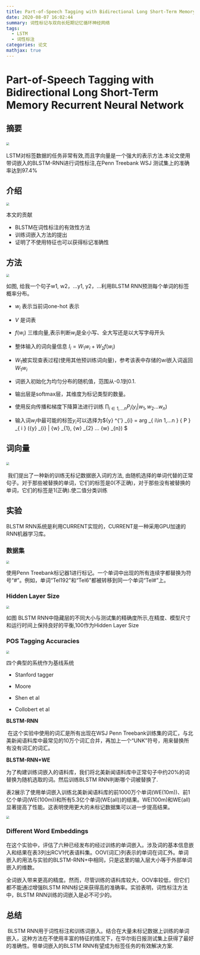 ```yaml
---
title: Part-of-Speech Tagging with Bidirectional Long Short-Term Memory Recurrent Neural Network 阅读
date: 2020-08-07 16:02:44
summary: 词性标记与双向长短期记忆循环神经网络
tags:
  - LSTM
  - 词性标注
categories: 论文
mathjax: true
---
```


# Part-of-Speech Tagging with Bidirectional Long Short-Term Memory Recurrent Neural Network

## 摘要

​    <img src="./Part-of-Speech-Tagging-with-Bidirectional-Long-Short-Term-Memory-Recurrent-Neural-Network/1.png" style="zoom:50%;align= center" />

​      LSTM对标签数据的任务非常有效,而且字向量是一个强大的表示方法.本论文使用带词嵌入的BLSTM-RNN进行词性标注,在Penn Treebank WSJ 测试集上的准确率达到97.4%

## 介绍

<img src="./Part-of-Speech-Tagging-with-Bidirectional-Long-Short-Term-Memory-Recurrent-Neural-Network/3.png" style="zoom:50%;align= center" />

本文的贡献

- BLSTM在词性标注的有效性方法
- 训练词嵌入方法的提出
- 证明了不使用特征也可以获得标记准确性

## 方法

<img src="./Part-of-Speech-Tagging-with-Bidirectional-Long-Short-Term-Memory-Recurrent-Neural-Network/2.png" style="zoom:50%;align= center" />

如图, 给我一个句子w1, w2，…y1, y2，…利用BLSTM RNN预测每个单词的标签概率分布。

- $w _i$ 表示当前词one-hot 表示 
- $V$ 是词表
- $f({w} _{i})$ 三维向量,表示判断$w _i$是全小写、全大写还是以大写字母开头

- 整体输入的词向量信息 $I _i = {W} _{1}{w} _{i} + {W} _{2}f({w} _{i})$

- $W _1$被实现查表过程(使用其他预训练词向量)，参考该表中存储的$wi$嵌入词返回${W} _{1} {w} _{i}$
- 词嵌入初始化为均匀分布的随机值，范围从-0.1到0.1.
- 输出层是softmax层，其维度为标记类型的数量。

- 使用反向传播和梯度下降算法进行训练 ${\prod} _{ i\in 1,...n }{ { P } _{ i } ({y} _{i} | {w} _{1}, {w} _{2} ... {w} _{n}) }$
- 输入词$w_i$中最可能的标签${y} _{i}$可以选择为${y} ^{'} _{i} = arg _{ i\in 1,...n } { P } _{ i } ({y} _{i} | {w} _{1}, {w} _{2} ... {w} _{n}) $

## 词向量

​      <img src="./Part-of-Speech-Tagging-with-Bidirectional-Long-Short-Term-Memory-Recurrent-Neural-Network/4.png" style="zoom:50%;align= center" />

​      我们提出了一种新的训练无标记数据嵌入词的方法, 由随机选择的单词代替的正常句子。对于那些被替换的单词，它们的标签是0(不正确)，对于那些没有被替换的单词，它们的标签是1(正确).使二值分类训练

## 实验

BLSTM RNN系统是利用CURRENT实现的，CURRENT是一种采用GPU加速的RNN机器学习库。

### 数据集

<img src="./Part-of-Speech-Tagging-with-Bidirectional-Long-Short-Term-Memory-Recurrent-Neural-Network/6.png" style="zoom:50%;align= center" />

使用Penn Treebank标记器1进行标记。一个单词中出现的所有连续字都替换为符号“#”。例如，单词“Tel192”和“Tel6”都被转移到同一个单词“Tel#”上。

### Hidden Layer Size

<img src="./Part-of-Speech-Tagging-with-Bidirectional-Long-Short-Term-Memory-Recurrent-Neural-Network/7.png" style="zoom:50%;align= center" />

如图 BLSTM RNN中隐藏层的不同大小与测试集的精确度所示,在精度、模型尺寸和运行时间上保持良好的平衡,100作为Hidden Layer Size

### POS Tagging Accuracies

<img src="./Part-of-Speech-Tagging-with-Bidirectional-Long-Short-Term-Memory-Recurrent-Neural-Network/8.png" style="zoom:50%;align= center" />

四个典型的系统作为基线系统 

- Stanford tagger 

- Moore
- Shen et al

- Collobert et al



**BLSTM-RNN**

​    在这个实验中使用的词汇是所有出现在WSJ Penn Treebank训练集的词汇，与北美新闻语料库中最常见的10万个词汇合并，再加上一个“UNK”符号，用来替换所有没有词汇的词汇。

**BLSTM-RNN+WE** 

​     为了构建训练词嵌入的语料库，我们将北美新闻语料库中正常句子中约20%的词替换为随机选取的词。然后训练BLSTM RNN判断哪个词被替换了.

​    表2展示了使用单词嵌入训练北美新闻语料库的前1000万个单词(WE(10m))、前1亿个单词(WE(100m))和所有5.3亿个单词(WE(all))的结果。WE(100m)和WE(all)显著提高了性能。这表明使用更大的未标记数据集可以进一步提高结果。

<img src="./Part-of-Speech-Tagging-with-Bidirectional-Long-Short-Term-Memory-Recurrent-Neural-Network/10.png" style="zoom:50%;align= center" />

### Different Word Embeddings

​    在这个实验中，评估了六种已经发布的经过训练的单词嵌入。涉及词的基本信息嵌入和结果在表3列出RCV1代表语料集。OOV(词汇)列表示的单词在词汇外。单词嵌入的用法与实验的BLSTM-RNN+中相同，只是这里的输入层大小等于外部单词嵌入的维数。

   全词嵌入带来更高的精度。然而，尽管训练的语料库较大，OOV率较低，但它们都不能通过增强BLSTM RNN标记来获得高的准确率。实验表明，词性标注方法中，BLSTM RNN训练的词嵌入是必不可少的。

## 总结

​     BLSTM RNN用于词性标注和训练词嵌入。结合在大量未标记数据上训练的单词嵌入，这种方法在不使用丰富的特征的情况下，在华尔街日报测试集上获得了最好的准确性。带单词嵌入的BLSTM RNN有望成为标签任务的有效解决方案.